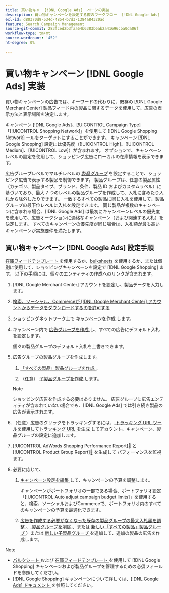 ```yaml
---
title: 買い物キャ  [!DNL Google Ads]  ペーンの実装
description: 買い物キャンペーンを設定する際のワークフロー  [!DNL Google Ads]  ついて説明します。
exl-id: d80370d9-534d-4854-b7d3-1384a84320ad
feature: Search Campaign Management
source-git-commit: 283fced2b3faa64b6383b6ab2a41696cba0da06f
workflow-type: tm+mt
source-wordcount: '452'
ht-degree: 0%

---
```


# 買い物キャンペーン [!DNL Google Ads] 実装

買い物キャンペーンの広告では、キーワードの代わりに、既存の [!DNL Google Merchant Center] 製品フィード内の製品に関するデータを使用して、広告の表示方法と表示場所を決定します。

キャンペーン [!DNL Google Ads]、[!UICONTROL Campaign Type] 「[!UICONTROL Shopping Network]」を使用して [!DNL Google Shopping Network] ールをターゲットにすることができます。 キャンペーン [!DNL Google Shopping] 設定には優先度（[!UICONTROL High]、[!UICONTROL Medium]、[!UICONTROL Low]）が含まれます。 オプションで、キャンペーンレベルの設定を使用して、ショッピング広告にローカルの在庫情報を表示できます。

広告グループレベルでマルチレベルの *[製品グループ](/help/search-social-commerce/campaign-management/campaigns/product-group-about.md)* を設定することで、ショッピング広告で表示する製品を制御できます。 製品グループは、任意の製品属性（カテゴリ、製品タイプ、ブランド、条件、製品 ID およびカスタムラベル）に基づいており、最大 7 つのレベルの製品グループを作成して、入札に含めたり入札から除外したりできます。 一致するすべての製品に同じ入札を使用して、製品グループの最下位レベルに入札を設定できます。 同じ製品が複数のキャンペーンに含まれる場合、[!DNL Google Ads] は最初にキャンペーンレベルの優先度を使用して、広告オークションに適格なキャンペーン（および関連する入札）を決定します。 すべてのキャンペーンの優先度が同じ場合は、入札額が最も高いキャンペーンが実施要件を満たします。

## 買い物キャンペーン [!DNL Google Ads] 設定手順

[ 在庫フィードテンプレート ](/help/search-social-commerce/campaign-management/inventory-feeds/inventory-feeds-about.md) を使用するか、[bulksheets](/help/search-social-commerce/campaign-management/bulksheets/bulksheet-about.md) を使用するか、または個別に使用して、ショッピングキャンペーンを設定で [!DNL Google Shopping] ます。 以下の手順には、個々のエンティティの作成へのリンクが含まれます。

1. [!DNL Google Merchant Center] アカウントを設定し、製品データを入力します。

1. [ 検索、ソーシャル、Commerceが  [!DNL Google Merchant Center]  アカウントからデータをダウンロードするのを許可する ](/help/search-social-commerce/campaign-management/accounts/merchant-account-manage.md)

1. ショッピングネットワーク上で [ キャンペーンを作成 ](/help/search-social-commerce/campaign-management/campaigns/campaign-manage.md) します。

1. キャンペーン内で [ 広告グループを作成 ](/help/search-social-commerce/campaign-management/campaigns/ad-group-manage.md) し、すべての広告にデフォルト入札を設定します。

   個々の製品グループのデフォルト入札を上書きできます。

1. 広告グループの製品グループを作成します。

   1. [ 「すべての製品」製品グループを作成 ](/help/search-social-commerce/campaign-management/campaigns/product-group-manage.md)。

   1. （任意） [ 子製品グループを作成 ](/help/search-social-commerce/campaign-management/campaigns/product-group-manage.md) します。

   >[!NOTE]
   >ショッピング広告を作成する必要はありません。 広告グループに広告エンティティが含まれていない場合でも、[!DNL Google Ads] では引き続き製品の広告が表示されます。

1. （任意）広告のクリックをトラッキングするには、[ トラッキング URL ツールを使用してトラッキング URL を生成 ](/help/search-social-commerce/tools/click-tracking-url-generate.md) してアカウント、キャンペーン、製品グループの設定に追加します。

1. [!UICONTROL AdWords Shopping Performance Report][&#128279;](/help/search-social-commerce/reports/management/specialty/specialty-report-generate.md) と [!UICONTROL Product Group Report][&#128279;](/help/search-social-commerce/reports/management/basic-advanced/basic-advanced-report-generate.md) を生成して  パフォーマンスを監視  ます。

1. 必要に応じて、

   1. [ キャンペーン設定を編集 ](/help/search-social-commerce/campaign-management/campaigns/campaign-manage.md) して、キャンペーンの予算を調整します。

      キャンペーンがポートフォリオの一部である場合、ポートフォリオ設定「[!UICONTROL Auto adjust campaign budget limits]」を使用すると、検索、ソーシャルおよびCommerceで、ポートフォリオ内のすべてのキャンペーンの予算を最適化できます。

   1. [ 広告を作成する必要がなくなった既存の製品グループの最大入札額を調整 ](/help/search-social-commerce/campaign-management/campaigns/product-group-manage.md)、[ 製品グループを削除 ](/help/search-social-commerce/campaign-management/campaigns/product-group-manage.md)、または [ 新しい「すべての製品」製品グループ ](/help/search-social-commerce/campaign-management/campaigns/product-group-manage.md)）または [ 新しい子製品グループ ](/help/search-social-commerce/campaign-management/campaigns/product-group-manage.md) を追加して、追加の製品の広告を作成します。

>[!NOTE]
>
>* [ バルクシート ](/help/search-social-commerce/campaign-management/bulksheets/bulksheet-data-formats/bulksheet-data-google.md) および [ 在庫フィードテンプレート ](/help/search-social-commerce/campaign-management/inventory-feeds/ad-templates/template-google-shopping.md) を使用して [!DNL Google Shopping] キャンペーンおよび製品グループを管理するための必須フィールドを参照してください。
>* [!DNL Google Shopping] キャンペーンについて詳しくは、[[!DNL Google Ads]  ドキュメント ](https://support.google.com/google-ads/answer/2454022) を参照してください。
